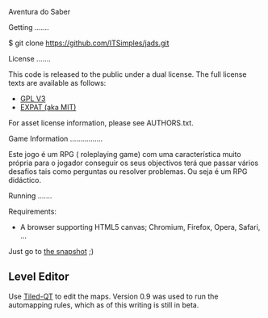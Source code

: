 Aventura do Saber

Getting
.......

$ git clone https://github.com/ITSimples/jads.git


License
.......

This code is released to the public under a dual license. The full license texts
are available as follows:

* [GPL V3](gpl-3.0.txt)
* [EXPAT (aka MIT)](COPYING.txt)

For asset license information, please see AUTHORS.txt.


Game Information
................

Este jogo é um RPG ( roleplaying game) com uma característica muito própria para o 
jogador conseguir os seus objectivos terá que passar vários desafios tais como perguntas 
ou resolver problemas. Ou seja é um RPG didáctico.

Running
.......

Requirements:

* A browser supporting HTML5 canvas; Chromium, Firefox, Opera, Safari, ...


Just go to [the snapshot](http://parasyte.kodewerx.org/projects/neverwell-moor/) ;)

Level Editor
------------

Use [Tiled-QT](http://www.mapeditor.org/) to edit the maps. Version 0.9 was used
to run the automapping rules, which as of this writing is still in beta.

